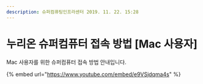 ```yaml
---
description: 슈퍼컴퓨팅인프라센터 2019. 11. 22. 15:28
---
```


# 누리온 슈퍼컴퓨터 접속 방법 \[Mac 사용자]

Mac 사용자를 위한 슈퍼컴퓨터 접속 방법 안내입니다.

{% embed url="https://www.youtube.com/embed/e9VSjdqma4s" %}
